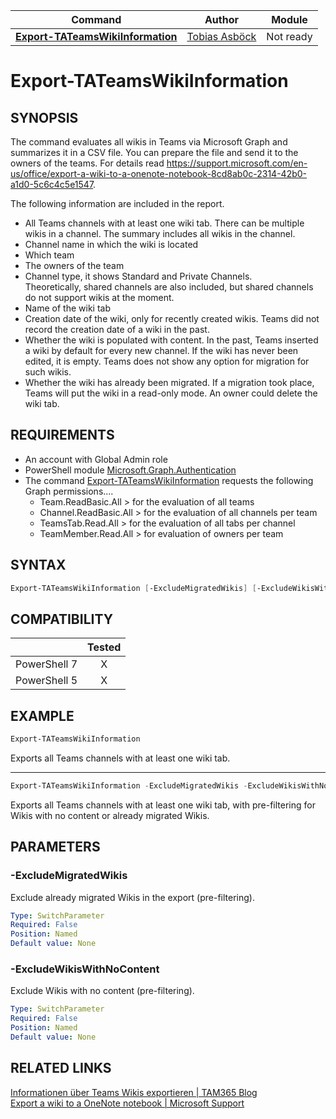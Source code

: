 | Command                                                      | Author       | Module                                                |
| ------------------------------------------------------------ | ------------ | ----------------------------------------------------- |
| **[Export-TATeamsWikiInformation](/Commands/Export-TATeamsWikiInformation.ps1)** | [Tobias Asböck](https://www.linkedin.com/in/tobiasasboeck/) | Not ready |
# Export-TATeamsWikiInformation

## SYNOPSIS
The command evaluates all wikis in Teams via Microsoft Graph and summarizes it in a CSV file. You can prepare the file and send it to the owners of the teams. 
For details read https://support.microsoft.com/en-us/office/export-a-wiki-to-a-onenote-notebook-8cd8ab0c-2314-42b0-a1d0-5c6c4c5e1547.   

The following information are included in the report.   

- All Teams channels with at least one wiki tab. There can be multiple wikis in a channel. The summary includes all wikis in the channel.
- Channel name in which the wiki is located
- Which team 
- The owners of the team
- Channel type, it shows Standard and Private Channels.   
Theoretically, shared channels are also included, but shared channels do not support wikis at the moment.
- Name of the wiki tab
- Creation date of the wiki, only for recently created wikis. Teams did not record the creation date of a wiki in the past.
- Whether the wiki is populated with content. In the past, Teams inserted a wiki by default for every new channel. If the wiki has never been edited, it is empty. Teams does not show any option for migration for such wikis. 
- Whether the wiki has already been migrated. If a migration took place, Teams will put the wiki in a read-only mode. An owner could delete the wiki tab.  

## REQUIREMENTS
- An account with Global Admin role 
- PowerShell module [Microsoft.Graph.Authentication](https://www.powershellgallery.com/packages/Microsoft.Graph.Authentication) 
- The command [Export-TATeamsWikiInformation](/Commands/Export-TATeamsWikiInformation.ps1) requests the following Graph permissions....  
  - Team.ReadBasic.All > for the evaluation of all teams
  - Channel.ReadBasic.All > for the evaluation of all channels per team
  - TeamsTab.Read.All > for the evaluation of all tabs per channel
  - TeamMember.Read.All > for evaluation of owners per team


## SYNTAX

```powershell
Export-TATeamsWikiInformation [-ExcludeMigratedWikis] [-ExcludeWikisWithNoContent]  
```

## COMPATIBILITY
|              | Tested |
| :----------: | :----: |
| PowerShell 7 |   X    |
| PowerShell 5 |   X    |

## EXAMPLE
```powershell
Export-TATeamsWikiInformation
```  
Exports all Teams channels with at least one wiki tab.   
___

```powershell
Export-TATeamsWikiInformation -ExcludeMigratedWikis -ExcludeWikisWithNoContent
```  
Exports all Teams channels with at least one wiki tab, with pre-filtering for Wikis with no content or already migrated Wikis.

## PARAMETERS

### -ExcludeMigratedWikis
Exclude already migrated Wikis in the export (pre-filtering).

```yaml
Type: SwitchParameter
Required: False
Position: Named
Default value: None
```
### -ExcludeWikisWithNoContent
Exclude Wikis with no content (pre-filtering).

```yaml
Type: SwitchParameter
Required: False
Position: Named
Default value: None
```

## RELATED LINKS

[Informationen über Teams Wikis exportieren | TAM365 Blog](https://blog.topedia.com/?p=23159)   
[Export a wiki to a OneNote notebook | Microsoft Support](https://support.microsoft.com/en-us/office/export-a-wiki-to-a-onenote-notebook-8cd8ab0c-2314-42b0-a1d0-5c6c4c5e1547)